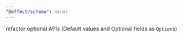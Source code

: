 ```yaml
---
"@effect/schema": minor
---
```


refactor optional APIs (Default values and Optional fields as `Option`s)
